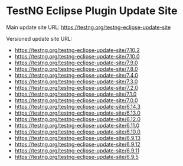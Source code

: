 TestNG Eclipse Plugin Update Site
====

Main update site URL: https://testng.org/testng-eclipse-update-site

Versioned update site URL:
* https://testng.org/testng-eclipse-update-site/7.10.2
* https://testng.org/testng-eclipse-update-site/7.10.0
* https://testng.org/testng-eclipse-update-site/7.9.0
* https://testng.org/testng-eclipse-update-site/7.8.0
* https://testng.org/testng-eclipse-update-site/7.4.0
* https://testng.org/testng-eclipse-update-site/7.3.0
* https://testng.org/testng-eclipse-update-site/7.2.0
* https://testng.org/testng-eclipse-update-site/7.1.0
* https://testng.org/testng-eclipse-update-site/7.0.0
* https://testng.org/testng-eclipse-update-site/6.14.3
* https://testng.org/testng-eclipse-update-site/6.13.0
* https://testng.org/testng-eclipse-update-site/6.12.0
* https://testng.org/testng-eclipse-update-site/6.11.0
* https://testng.org/testng-eclipse-update-site/6.10.0
* https://testng.org/testng-eclipse-update-site/6.9.13
* https://testng.org/testng-eclipse-update-site/6.9.12
* https://testng.org/testng-eclipse-update-site/6.9.11
* https://testng.org/testng-eclipse-update-site/6.9.5
